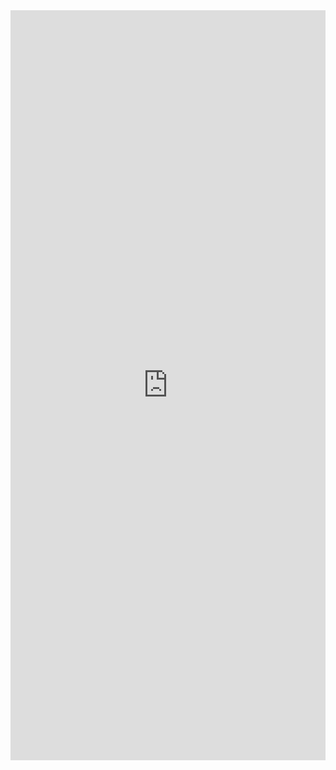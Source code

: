 <iframe width="100%" height="1200" src="https://www.docdroid.net/I5kyZFI/mysql.pdf" frameborder="0" allowtransparency allowfullscreen></iframe>

